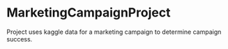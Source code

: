 # MarketingCampaignProject
Project uses kaggle data for a marketing campaign to determine campaign success.
